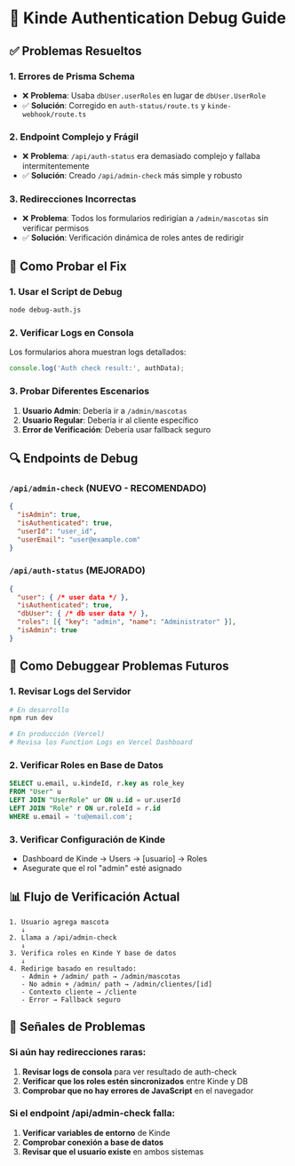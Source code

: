# 🔧 Kinde Authentication Debug Guide

## ✅ Problemas Resueltos

### 1. **Errores de Prisma Schema**
- ❌ **Problema**: Usaba `dbUser.userRoles` en lugar de `dbUser.UserRole`
- ✅ **Solución**: Corregido en `auth-status/route.ts` y `kinde-webhook/route.ts`

### 2. **Endpoint Complejo y Frágil**
- ❌ **Problema**: `/api/auth-status` era demasiado complejo y fallaba intermitentemente
- ✅ **Solución**: Creado `/api/admin-check` más simple y robusto

### 3. **Redirecciones Incorrectas**
- ❌ **Problema**: Todos los formularios redirigían a `/admin/mascotas` sin verificar permisos
- ✅ **Solución**: Verificación dinámica de roles antes de redirigir

## 🚀 Como Probar el Fix

### 1. **Usar el Script de Debug**
```bash
node debug-auth.js
```

### 2. **Verificar Logs en Consola**
Los formularios ahora muestran logs detallados:
```javascript
console.log('Auth check result:', authData);
```

### 3. **Probar Diferentes Escenarios**
1. **Usuario Admin**: Debería ir a `/admin/mascotas`
2. **Usuario Regular**: Debería ir al cliente específico
3. **Error de Verificación**: Debería usar fallback seguro

## 🔍 Endpoints de Debug

### `/api/admin-check` (NUEVO - RECOMENDADO)
```json
{
  "isAdmin": true,
  "isAuthenticated": true, 
  "userId": "user_id",
  "userEmail": "user@example.com"
}
```

### `/api/auth-status` (MEJORADO)
```json
{
  "user": { /* user data */ },
  "isAuthenticated": true,
  "dbUser": { /* db user data */ },
  "roles": [{ "key": "admin", "name": "Administrator" }],
  "isAdmin": true
}
```

## 🐛 Como Debuggear Problemas Futuros

### 1. **Revisar Logs del Servidor**
```bash
# En desarrollo
npm run dev

# En producción (Vercel)
# Revisa los Function Logs en Vercel Dashboard
```

### 2. **Verificar Roles en Base de Datos**
```sql
SELECT u.email, u.kindeId, r.key as role_key
FROM "User" u
LEFT JOIN "UserRole" ur ON u.id = ur.userId  
LEFT JOIN "Role" r ON ur.roleId = r.id
WHERE u.email = 'tu@email.com';
```

### 3. **Verificar Configuración de Kinde**
- Dashboard de Kinde → Users → [usuario] → Roles
- Asegurate que el rol "admin" esté asignado

## 📊 Flujo de Verificación Actual

```
1. Usuario agrega mascota
   ↓
2. Llama a /api/admin-check
   ↓
3. Verifica roles en Kinde Y base de datos
   ↓
4. Redirige basado en resultado:
   - Admin + /admin/ path → /admin/mascotas
   - No admin + /admin/ path → /admin/clientes/[id]
   - Contexto cliente → /cliente
   - Error → Fallback seguro
```

## 🚨 Señales de Problemas

### Si aún hay redirecciones raras:
1. **Revisar logs de consola** para ver resultado de auth-check
2. **Verificar que los roles estén sincronizados** entre Kinde y DB
3. **Comprobar que no hay errores de JavaScript** en el navegador

### Si el endpoint /api/admin-check falla:
1. **Verificar variables de entorno** de Kinde
2. **Comprobar conexión a base de datos**
3. **Revisar que el usuario existe** en ambos sistemas
